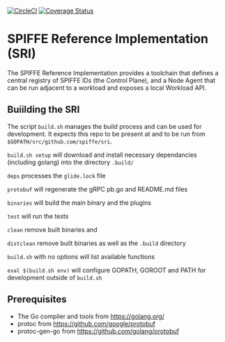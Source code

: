 [![CircleCI](https://circleci.com/gh/spiffe/sri.svg?style=svg&circle-token=1021825e271fad64261d40b55f583c234fa083d4)](https://circleci.com/gh/spiffe/sri)
[![Coverage Status](https://coveralls.io/repos/github/spiffe/sri/badge.svg?t=SrV7ye)](https://coveralls.io/github/spiffe/sri)

# SPIFFE Reference Implementation (SRI)

The SPIFFE Reference Implementation provides a toolchain that defines a central registry of
SPIFFE IDs (the Control Plane), and a Node Agent that can be run adjacent to a workload and
exposes a local Workload API.

## Buiilding the SRI

The script `build.sh` manages the build process and can be used for development. It expects
this repo to be present at and to be run from `$GOPATH/src/github.com/spiffe/sri`.

`build.sh setup` will download and install necessary dependancies (including golang)
into the directory `.build/`

`deps` processes the `glide.lock` file

`protobuf` will regenerate the gRPC pb.go and README.md files 

`binaries` will build the main binary and the plugins

`test` will run the tests

`clean` remove built binaries and 

`distclean` remove built binaries as well as the `.build` directory

`build.sh` with no options will list available functions

`eval $(build.sh env)` will configure GOPATH, GOROOT and PATH for development outside
of `build.sh`

## Prerequisites

* The Go compiler and tools from https://golang.org/
* protoc from https://github.com/google/protobuf
* protoc-gen-go from https://github.com/golang/protobuf
